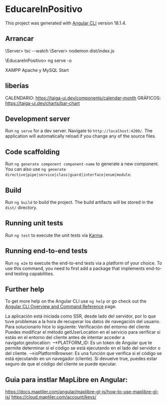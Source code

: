 # EducareInPositivo

This project was generated with [Angular CLI](https://github.com/angular/angular-cli) version 18.1.4.

## Arrancar
\Server> tsc --watch
\Server> nodemon dist/index.js

\EducareInPositivo> ng serve -o

XAMPP
Apache y MySQL Start

## liberías
CALENDARIO: https://taiga-ui.dev/components/calendar-month
GRÁFICOS: https://taiga-ui.dev/charts/bar-chart

## Development server

Run `ng serve` for a dev server. Navigate to `http://localhost:4200/`. The application will automatically reload if you change any of the source files.

## Code scaffolding

Run `ng generate component component-name` to generate a new component. You can also use `ng generate directive|pipe|service|class|guard|interface|enum|module`.

## Build

Run `ng build` to build the project. The build artifacts will be stored in the `dist/` directory.

## Running unit tests

Run `ng test` to execute the unit tests via [Karma](https://karma-runner.github.io).

## Running end-to-end tests

Run `ng e2e` to execute the end-to-end tests via a platform of your choice. To use this command, you need to first add a package that implements end-to-end testing capabilities.

## Further help

To get more help on the Angular CLI use `ng help` or go check out the [Angular CLI Overview and Command Reference](https://angular.dev/tools/cli) page.


La aplicación está iniciada como SSR, desde lado del servidor, por lo que tuve problemas a la hora de recuperar los datos de navegación del usuario. Para solucionarlo hice lo siguiente: 
Verificación del entorno del cliente
Puedes modificar el método getUserLocation en el servicio para verificar si estás en el entorno del cliente antes de intentar acceder a navigator.geolocation:
-->PLATFORM_ID: Es un token de Angular que te permite determinar si el código se está ejecutando en el lado del servidor o del cliente.
-->isPlatformBrowser: Es una función que verifica si el código se está ejecutando en un navegador (cliente). Si devuelve true, puedes estar seguro de que el código del cliente se puede ejecutar.


## Guia para instlar MapLibre en Angular:
https://docs.maptiler.com/angular/maplibre-gl-js/how-to-use-maplibre-gl-js/
https://cloud.maptiler.com/account/keys/